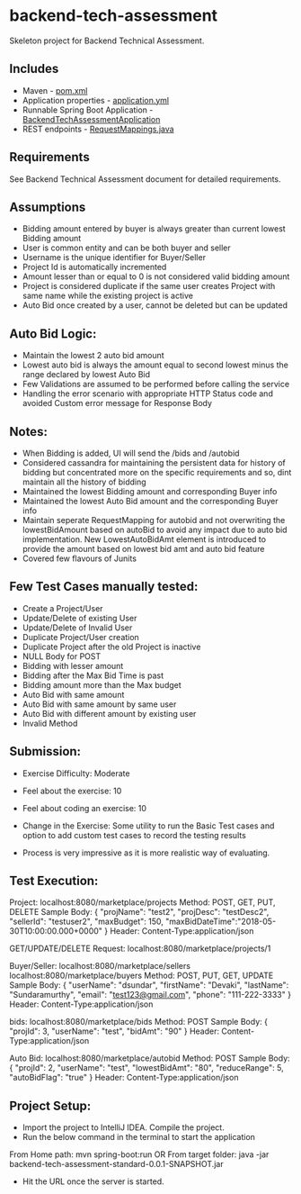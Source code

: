 # backend-tech-assessment

Skeleton project for Backend Technical Assessment.

Includes
--------
- Maven - [pom.xml](pom.xml)
- Application properties - [application.yml](src/main/resources/application.yml)
- Runnable Spring Boot Application - [BackendTechAssessmentApplication](src/main/java/com/intuit/cg/backendtechassessment/BackendTechAssessmentApplication.java)
- REST endpoints - [RequestMappings.java](src/main/java/com/intuit/cg/backendtechassessment/controller/requestmappings/RequestMappings.java)

Requirements
------------
See Backend Technical Assessment document for detailed requirements.

Assumptions
-----------
- Bidding amount entered by buyer is always greater than current lowest Bidding amount
- User is common entity and can be both buyer and seller
- Username is the unique identifier for Buyer/Seller
- Project Id is automatically incremented
- Amount lesser than or equal to 0 is not considered valid bidding amount
- Project is considered duplicate if the same user creates Project with same name while  the existing project is active
- Auto Bid once created by a user, cannot be deleted but can be updated

Auto Bid Logic:
---------------
- Maintain the lowest 2 auto bid amount
- Lowest auto bid is always the amount equal to second lowest minus the range declared by lowest Auto Bid
- Few Validations are assumed to be performed before calling the service
- Handling the error scenario with appropriate HTTP Status code and avoided Custom error message for Response Body

Notes:
-------
- When Bidding is added, UI will send the /bids and /autobid
- Considered cassandra for maintaining the persistent data for history of bidding but concentrated more on the specific requirements and so, dint maintain all the history of bidding
- Maintained the lowest Bidding amount and corresponding Buyer info
- Maintained the lowest Auto Bid amount and the corresponding Buyer info
- Maintain seperate RequestMapping for autobid and not overwriting the lowestBidAmount based on autoBid to avoid any impact due to auto bid implementation. New LowestAutoBidAmt element is introduced to provide the amount based on lowest bid amt and auto bid feature
- Covered few flavours of Junits

Few Test Cases manually tested:
-------------------------------
- Create a Project/User
- Update/Delete of existing User
- Update/Delete of Invalid User
- Duplicate Project/User creation
- Duplicate Project after the old Project is inactive
- NULL Body for POST
- Bidding with lesser amount
- Bidding after the Max Bid Time is past
- Bidding amount more than the Max budget
- Auto Bid with same amount
- Auto Bid with same amount by same user
- Auto Bid with different amount by existing user
- Invalid Method

Submission:
------------
- Exercise Difficulty: Moderate
- Feel about the exercise: 10
- Feel about coding an exercise: 10
- Change in the Exercise: Some utility to run the Basic Test cases and option to add custom test cases to record the testing results

- Process is very impressive as it is more realistic way of evaluating.

Test Execution:
---------------
Project: 
	localhost:8080/marketplace/projects
Method: 
	POST, GET, PUT, DELETE
Sample Body: 
	{
		"projName": "test2",
		"projDesc": "testDesc2",
		"sellerId": "testuser2",
		"maxBudget": 150,
		"maxBidDateTime":"2018-05-30T10:00:00.000+0000"
	}
Header: 
	Content-Type:application/json

GET/UPDATE/DELETE Request:
	localhost:8080/marketplace/projects/1

Buyer/Seller:
	localhost:8080/marketplace/sellers
	localhost:8080/marketplace/buyers
Method: 
	POST, PUT, GET, UPDATE
Sample Body:
	{
	    "userName": "dsundar",
	    "firstName": "Devaki",
	    "lastName": "Sundaramurthy",
	    "email": "test123@gmail.com",
	    "phone": "111-222-3333"
	}
Header:
	Content-Type:application/json

bids:
	localhost:8080/marketplace/bids
Method: 
	POST
Sample Body:
	{
		"projId": 3,
		"userName": "test",
		"bidAmt": "90"
	}
Header:
	Content-Type:application/json

Auto Bid:
	localhost:8080/marketplace/autobid
Method: 
	POST
Sample Body:
	{
		"projId": 2,
		"userName": "test",
		"lowestBidAmt": "80",
		"reduceRange": 5,
		"autoBidFlag": "true"
	}
Header:
	Content-Type:application/json

Project Setup:
--------------
- Import the project to IntelliJ IDEA. Compile the project.
- Run the below command in the terminal to start the application

From Home path: 
	mvn spring-boot:run
            OR
From target folder: 
	java -jar backend-tech-assessment-standard-0.0.1-SNAPSHOT.jar

- Hit the URL once the server is started.


